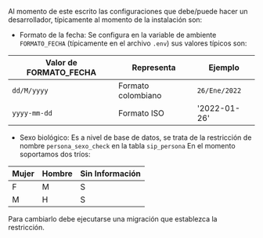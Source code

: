 
Al momento de este escrito las configuraciones que debe/puede 
hacer un desarrollador, típicamente al momento de la instalación son:


* Formato de la fecha: Se configura en la variable de ambiente 
  `FORMATO_FECHA` (típicamente en el archivo `.env`) sus valores típicos
  son:

| Valor de FORMATO_FECHA | Representa | Ejemplo |
|---|---|---|
| `dd/M/yyyy`  | Formato colombiano | `26/Ene/2022` | 
| `yyyy-mm-dd` | Formato ISO | '2022-01-26' | 

* Sexo biológico: Es a nivel de base de datos, se trata de la restricción de 
  nombre `persona_sexo_check` en la tabla `sip_persona`
  En el momento soportamos dos tríos:

| Mujer | Hombre | Sin Información |
|---|---|---|
| F | M | S |
| M | H | S |
  
  Para cambiarlo debe ejecutarse una migración que establezca la
  restricción.


